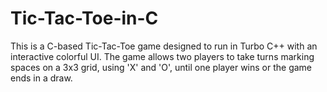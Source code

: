 # Tic-Tac-Toe-in-C
This is a C-based Tic-Tac-Toe game designed to run in Turbo C++ with an interactive colorful UI. The game allows two players to take turns marking spaces on a 3x3 grid, using 'X' and 'O', until one player wins or the game ends in a draw.  
